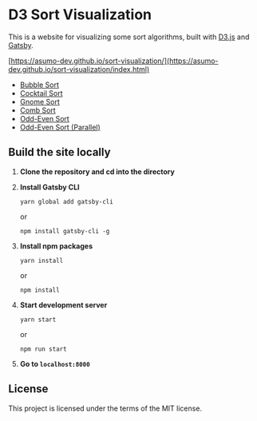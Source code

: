 # D3 Sort Visualization

This is a website for visualizing some sort algorithms, built with [D3.js](https://d3js.org/) and [Gatsby](https://www.gatsbyjs.com/).

[https://asumo-dev.github.io/sort-visualization/](https://asumo-dev.github.io/sort-visualization/index.html)

- [Bubble Sort](https://asumo-dev.github.io/sort-visualization/?sort=bubble-sort)
- [Cocktail Sort](https://asumo-dev.github.io/sort-visualization/?sort=cocktail-sort)
- [Gnome Sort](https://asumo-dev.github.io/sort-visualization/?sort=gnome-sort)
- [Comb Sort](https://asumo-dev.github.io/sort-visualization/?sort=comb-sort)
- [Odd-Even Sort](https://asumo-dev.github.io/sort-visualization/?sort=odd-even-sort)
- [Odd-Even Sort (Parallel)](https://asumo-dev.github.io/sort-visualization/?sort=parallel-odd-even-sort)

## Build the site locally

1. **Clone the repository and cd into the directory**

2. **Install Gatsby CLI**

   ```shell
   yarn global add gatsby-cli
   ```

   or

   ```shell
   npm install gatsby-cli -g
   ```

3. **Install npm packages**

   ```shell
   yarn install
   ```

   or

   ```shell
   npm install
   ```

4. **Start development server**

   ```shell
   yarn start
   ```

   or

   ```shell
   npm run start
   ```

5. **Go to `localhost:8000`**

## License

This project is licensed under the terms of the MIT license.
